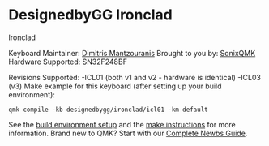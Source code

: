 # DesignedbyGG Ironclad

Ironclad

Keyboard Maintainer: [Dimitris Mantzouranis](https://github.com/dexter93)
Brought to you by: [SonixQMK](https://github.com/SonixQMK/qmk_firmware)
Hardware Supported: SN32F248BF

Revisions Supported: -ICL01 (both v1 and v2 - hardware is identical)
                     -ICL03 (v3)
Make example for this keyboard (after setting up your build environment):

    qmk compile -kb designedbygg/ironclad/icl01 -km default

See the [build environment setup](https://docs.qmk.fm/#/getting_started_build_tools) and the [make instructions](https://docs.qmk.fm/#/getting_started_make_guide) for more information. Brand new to QMK? Start with our [Complete Newbs Guide](https://docs.qmk.fm/#/newbs).
